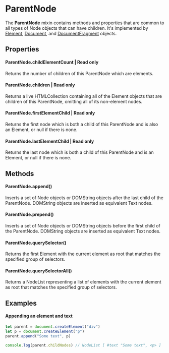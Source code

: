 # ParentNode

The **ParentNode** mixin contains methods and properties that are common to all types of Node objects that can have children. It's implemented by [Element](./../Element/README.md), [Document](./../Document/README.md), and [DocumentFragment](./../DocumentFragment/README.md) objects.

## Properties

#### ParentNode.childElementCount | Read only
Returns the number of children of this ParentNode which are elements.
#### ParentNode.children | Read only
Returns a live HTMLCollection containing all of the Element objects that are children of this ParentNode, omitting all of its non-element nodes.
#### ParentNode.firstElementChild | Read only
Returns the first node which is both a child of this ParentNode and is also an Element, or null if there is none.
#### ParentNode.lastElementChild | Read only
Returns the last node which is both a child of this ParentNode and is an Element, or null if there is none.

## Methods
#### ParentNode.append() 
Inserts a set of Node objects or DOMString objects after the last child of the ParentNode. DOMString objects are inserted as equivalent Text nodes.
#### ParentNode.prepend() 
Inserts a set of Node objects or DOMString objects before the first child of the ParentNode. DOMString objects are inserted as equivalent Text nodes.
#### ParentNode.querySelector()
Returns the first Element with the current element as root that matches the specified group of selectors.
#### ParentNode.querySelectorAll()
Returns a NodeList representing a list of elements with the current element as root that matches the specified group of selectors.

## Examples
#### Appending an element and text

```js
let parent = document.createElement("div")
let p = document.createElement("p")
parent.append("Some text", p)

console.log(parent.childNodes) // NodeList [ #text "Some text", <p> ]
```

